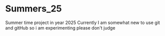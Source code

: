 # Summers_25
Summer time project in year 2025
Currently I am somewhat new to use git and gitHub so i am experimenting please don't judge